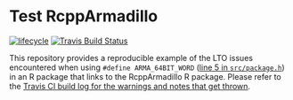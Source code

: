 # Test RcppArmadillo

[![lifecycle](https://img.shields.io/badge/Lifecycle-experimental-orange.svg)](https://www.tidyverse.org/lifecycle/#orange)
[![Travis Build Status](https://img.shields.io/travis/jeffreyhanson/armatest/master.svg?label=Status)](https://travis-ci.org/jeffreyhanson/armatest)

This repository provides a reproducible example of the LTO issues encountered when using `#define ARMA_64BIT_WORD` ([line 5 in `src/package.h`](https://github.com/jeffreyhanson/armatest/blob/master/src/package.h)) in an R package that links to the RcppArmadillo R package. Please refer to the [Travis CI build log for the warnings and notes that get thrown](https://travis-ci.org/github/jeffreyhanson/armatest).
